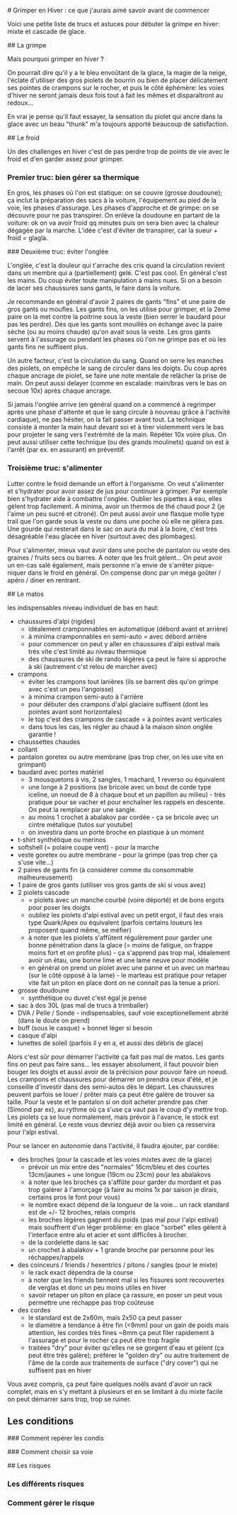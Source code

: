 # Grimper en Hiver : ce que j'aurais aimé savoir avant de commencer

Voici une petite liste de trucs et astuces pour débuter la grimpe en hiver: mixte et cascade de glace.

## La grimpe

Mais pourquoi grimper en hiver ?

On pourrait dire qu'il y a le bleu envoûtant de la glace, la magie de la neige, l'éclate d'utiliser des gros piolets de bourrin ou bien de placer délicatement ses pointes de crampons sur le rocher, et puis le côté éphémère: les voies d'hiver ne seront jamais deux fois tout à fait les mêmes et disparaîtront au redoux...

En vrai je pense qu'il faut essayer, la sensation du piolet qui ancre dans la glace avec un beau "thunk" m'a toujours apporté beaucoup de satisfaction.

## Le froid

Un des challenges en hiver c'est de pas perdre trop de points de vie avec le froid et d'en garder assez pour grimper.

### Premier truc: bien gérer sa thermique

En gros, les phases où l'on est statique: on se couvre (grosse doudoune); ça inclut la préparation des sacs à la voiture, l'équipement au pied de la voie, les phases d'assurage. Les phases d'approche et de grimpe: on se découvre pour ne pas transpirer. On enlève la doudoune en partant de la voiture: ok on va avoir froid qq minutes puis on sera bien avec la chaleur dégagée par la marche. L'idée c'est d'éviter de transpirer, car la sueur + froid = glagla.

### Deuxième truc: éviter l'onglée

L'onglée, c'est la douleur qui t'arrache des cris quand la circulation revient dans un membre qui a (partiellement) gelé. C'est pas cool. En général c'est les mains. Du coup éviter toute manipulation à mains nues. Si on a besoin de lacer ses chaussures sans gants, le faire dans la voiture. 

Je recommande en général d'avoir 2 paires de gants "fins" et une paire de gros gants ou moufles. Les gants fins, on les utilise pour grimper, et la 2ème paire on la met contre la poitrine sous la veste (bien serrer le baudard pour pas les perdre). Dés que les gants sont mouillés on échange avec la paire sèche (ou au moins chaude) qu'on avait sous la veste. Les gros gants servent à l'assurage ou pendant les phases où l'on ne grimpe pas et où les gants fins ne suffisent plus.

Un autre facteur, c'est la circulation du sang. Quand on serre les manches des piolets, on empêche le sang de circuler dans les doigts. Du coup après chaque ancrage de piolet, se faire une note mentale de relâcher la prise de main. On peut aussi delayer (comme en escalade: main/bras vers le bas on secoue 10x) après chaque ancrage. 

Si jamais l'onglée arrive (en général quand on a commencé à regrimper après une phase d'attente et que le sang circule à nouveau grâce à l'activité cardiaque), ne pas hésiter, on la fait passer avant tout. La technique consiste à monter la main haut devant soi et à tirer violemment vers le bas pour projeter le sang vers l'extrémité de la main. Répéter 10x voire plus. On peut aussi utiliser cette technique (ou des grands moulinets) quand on est à l'arrêt (par ex. en assurant) en préventif.

### Troisième truc: s'alimenter

Lutter contre le froid demande un effort à l'organisme. On veut s'alimenter et s'hydrater pour avoir assez de jus pour continuer à grimper. Par exemple bien s'hydrater aide à combattre l'onglée. Oublier les pipettes à eau, elles gèlent trop facilement. A minima, avoir un thermos de thé chaud pour 2 (je l'aime un peu sucré et citroné). On peut aussi avoir une flasque molle type trail que l'on garde sous la veste ou dans une poche où elle ne gèlera pas. Une gourde qui resterait dans le sac on aura du mal à la boire, c'est très désagréable l'eau glacée en hiver (surtout avec des plombages).

Pour s'alimenter, mieux vaut avoir dans une poche de pantalon ou veste des graines / fruits secs ou barres. A noter que les fruit gèlent... On peut avoir un en-cas salé également, mais personne n'a envie de s'arrêter pique-niquer dans le froid en général. On compense donc par un méga goûter / apéro / diner en rentrant. 

## Le matos

les indispensables niveau individuel de bas en haut:

- chaussures d'alpi (rigides) 
  - idéalement cramponnables en automatique (débord avant et arrière)
  - à minima cramponnables en semi-auto = avec débord arrière
  - pour commencer on peut y aller en chaussures d'alpi estival mais très vite c'est limité au niveau thermique
  - des chaussures de ski de rando légères ça peut le faire si approche à ski (autrement c'st relou de marcher avec)
- crampons
  - éviter les crampons tout lanières (ils se barrent dès qu'on grimpe avec c'est un peu l'angoisse) 
  - à minima crampon semi-auto à l'arrière
  - pour débuter des crampons d'alpi glaciaire suffisent (dont les pointes avant sont horizontales)
  - le top c'est des crampons de cascade = à pointes avant verticales 
  - dans tous les cas, les régler au chaud à la maison sinon onglée garantie !
- chaussettes chaudes
- collant
- pantalon goretex ou autre membrane (pas trop cher, on les use vite en grimpant)
- baudard avec portes matériel
  - 3 mousquetons à vis, 2 sangles, 1 machard, 1 reverso ou équivalent
  - une longe à 2 positions (se bricole avec un bout de corde type iceline, un noeud de 8 à chaque bout et un papillon au milieu) - très pratique pour se vacher et pour enchaîner les rappels en descente. On peut la remplacer par une sangle.
  - au moins 1 crochet à abalakov par cordée - ça se bricole avec un cintre métalique (tutos sur youtube)
  - on investira dans un porte broche en plastique à un moment
- t-shirt synthétique ou merinos
- softshell (= polaire coupe vent) - pour la marche 
- veste goretex ou autre membrane - pour la grimpe (pas trop cher ça s'use vite...)
- 2 paires de gants fin (à considérer comme du consommable malheureusement)
- 1 paire de gros gants (utiliser vos gros gants de ski si vous avez)
- 2 piolets cascade
  - = piolets avec un manche courbé (voire déporté) et de bons ergots pour poser les doigts
  - oubliez les piolets d'alpi estival avec un petit ergot, il faut des vrais type Quark/Apex ou équivalent (parfois certains loueurs les proposent quand même, se méfier)
  - à noter que les piolets s'affûtent régulèrement pour garder une bonne pénétration dans la glace (= moins de fatigue, on frappe moins fort et on profite plus) - ça s'apprend pas trop mal, idéalement avoir un étau, une bonne lime et une lame neuve pour modèle
  - en général on prend un piolet avec une panne et un avec un marteau (sur le côté opposé à la lame) - le marteau est pratique pour retaper vite fait un piton en place dont on ne connait pas la tenue a priori.
- grosse doudoune
  - synthétique ou duvet c'est égal je pense
- sac à dos 30L (pas mal de trucs à trimballer)
- DVA / Pelle / Sonde - indispensables, sauf voie exceptionellement abrité (dans le doute on prend)
- buff (sous le casque) + bonnet léger si besoin
- casque d'alpi
- lunettes de soleil (parfois il y en a, et aussi des débris de glace)

Alors c'est sûr pour démarrer l'activité ça fait pas mal de matos. Les gants fins on peut pas faire sans... les essayer absolument, il faut pouvoir bien bouger les doigts et aussi avoir de la précision pour pouvoir faire un noeud. Les crampons et chaussures pour démarrer on prendra ceux d'été, et je conseille d'investir dans des semi-autos dès le départ. Les chaussures peuvent parfois se louer / prêter mais ça peut être galère de trouver sa taille. Pour la veste et le pantalon si on doit acheter prendre pas cher (Simond par ex), au rythme où ça s'use ça vaut pas le coup d'y mettre trop.  Les piolets ça se loue normalement, mais prévoir à l'avance, le stock est limité en général. Le reste vous devriez déjà avoir ou bien ça resservira pour l'alpi estival.

Pour se lancer en autonomie dans l'activité, il faudra ajouter, par cordée:

- des broches (pour la cascade et les voies mixtes avec de la glace)
  - prévoir un mix entre des "normales" 16cm/bleu et des courtes 13cm/jaunes + une longue (19cm ou 23cm) pour les abalakovs
  - à noter que les broches ça s'affûte pour garder du mordant et pas trop galérer à l'amorçage (à faire au moins 1x par saison je dirais, certains pros le font pour vous)
  - le nombre exact dépend de la longueur de la voie... un rack standard est de +/- 12 broches, relais compris
  - les broches légères gagnent du poids (pas mal pour l'alpi estival) mais souffrent d'un léger problème: en glace "sorbet" elles gèlent à l'interface entre alu et acier et sont difficiles à brocher.
  - de la cordelette dans le sac
  - un crochet à abalakov + 1 grande broche par personne pour les réchappes/rappels
- des coinceurs / friends / hexentrics / pitons / sangles (pour le mixte)
  - le rack exact dépendra de la course
  - à noter que les friends tiennent mal si les fissures sont recouvertes de verglas et donc un peu moins utiles en hiver
  - savoir retaper un piton en place ça rassure, en poser un peut vous permettre une réchappe pas trop coûteuse
- des cordes 
  - le standard est de 2x60m, mais 2x50 ça peut passer
  - le diamètre a tendance à être fin (<9mm) pour un gain de poids mais attention, les cordes très fines ~8mm ça peut filer rapidement à l'assurage et pour le rocher ça peut être trop fragile
  - traitées "dry" pour éviter qu'elles ne se gorgent d'eau et gèlent (ça peut être très galère); préférer le "golden dry" ou autre traitement de l'âme de la corde aux traitements de surface ("dry cover") qui ne suffisent pas en hiver

Vous avez compris, ça peut faire quelques noëls avant d'avoir un rack complet, mais en s'y mettant à plusieurs et en se limitant à du mixte facile on peut démarrer sans trop, trop se ruiner.

## Les conditions

### Comment repérer les condis

### Comment choisir sa voie



## Les risques

### Les différents risques



### Comment gérer le risque


